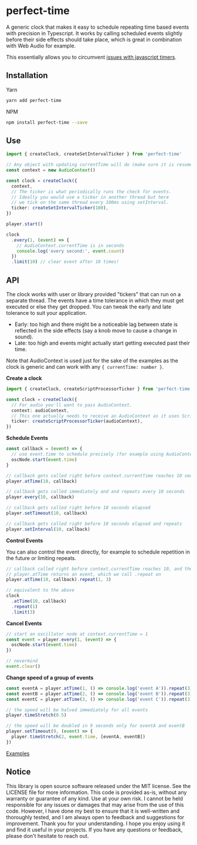 <!-- infuser start header -->  
# perfect-time  
A generic clock that makes it easy to schedule repeating time based events with precision in Typescript. It works by calling scheduled events slightly before their side effects should take place, which is great in combination with Web Audio for example.  
<!-- infuser end header -->

This essentially allows you to circumvent [issues with javascript timers](https://www.html5rocks.com/en/tutorials/audio/scheduling/).

<!-- infuser start installation -->  
## Installation  
Yarn  
```bash  
yarn add perfect-time  
```  
NPM  
```bash  
npm install perfect-time --save  
```  
<!-- infuser end installation -->

<!-- infuser start usage -->
<!-- infuser end usage -->

## Use

```typescript
import { createClock, createSetIntervalTicker } from 'perfect-time'

// Any object with updating currentTime will do (make sure it is resumed)
const context = new AudioContext()

const clock = createClock({
  context,
  // The ticker is what periodically runs the check for events.
  // Ideally you would use a ticker in another thread but here
  // we tick on the same thread every 100ms using setInterval.
  ticker: createSetIntervalTicker(100),
})

player.start()

clock
  .every(1, (event) => {
    // AudioContext.currentTime is in seconds
    console.log('every second:', event.count)
  })
  .limit(10) // clear event after 10 times!
```

## API

The clock works with user or library provided "tickers" that can run on a separate thread. The events have a time tolerance in which they must get executed or else they get dropped. You can tweak the early and late tolerance to suit your application.

- Early: too high and there might be a noticeable lag between state is reflected in the side effects (say a knob move to cause a change in sound).
- Late: too high and events might actually start getting executed past their time.

Note that AudioContext is used just for the sake of the examples as the clock is generic and can work with any `{ currentTime: number }`.

**Create a clock**

```typescript
import { createClock, createScriptProcessorTicker } from 'perfect-time'

const clock = createClock({
  // For audio you'll want to pass AudioContext.
  context: audioContext,
  // This one actually needs to receive an AudioContext as it uses ScriptProcessorNode internally
  ticker: createScriptProcessorTicker(audioContext),
})
```

**Schedule Events**

```typescript
const callback = (event) => {
  // use event.time to schedule precisely (for example using AudioContext)
  oscNode.start(event.time)
}

// callback gets called right before context.currentTime reaches 10 seconds
player.atTime(10, callback)

// callback gets called immediately and and repeats every 10 seconds
player.every(10, callback)

// callback gets called right before 10 seconds elapsed
player.setTimeout(10, callback)

// callback gets called right before 10 seconds elapsed and repeats
player.setInterval(10, callback)
```

**Control Events**

You can also control the event directly, for example to schedule repetition in the future or limiting repeats.

```typescript
// callback called right before context.currentTime reaches 10, and then every second 3 times
// player.atTime returns an event, which we call .repeat on
player.atTime(10, callback).repeat(1, 3)

// equivalent to the above
clock
  .atTime(10, callback)
  .repeat(1)
  .limit(3)
```

**Cancel Events**

```typescript
// start an oscillator node at context.currentTime = 1
const event = player.every(1, (event) => {
  oscNode.start(event.time)
})

// nevermind
event.clear()
```

**Change speed of a group of events**

```typescript
const eventA = player.atTime(1, () => console.log('event A')).repeat(3)
const eventB = player.atTime(2, () => console.log('event B')).repeat(3)
const eventC = player.atTime(3, () => console.log('event C')).repeat(3)

// the speed will be halved immediately for all events
player.timeStretch(0.5)

// the speed will be doubled in 9 seconds only for eventA and eventB
player.setTimeout(9, (event) => {
  player.timeStretch(2, event.time, [eventA, eventB])
})
```

[Examples](https://github.com/skulptur/perfect-time/tree/master/example/src)

<!-- infuser start development -->
<!-- infuser end development -->

<!-- infuser start footer -->  
## Notice  
This library is open source software released under the MIT license. See the LICENSE file for more information. This code is provided as-is, without any warranty or guarantee of any kind. Use at your own risk. I cannot be held responsible for any issues or damages that may arise from the use of this code. However, I have done my best to ensure that it is well-written and thoroughly tested, and I am always open to feedback and suggestions for improvement. Thank you for your understanding. I hope you enjoy using it and find it useful in your projects. If you have any questions or feedback, please don't hesitate to reach out.  
<!-- infuser end footer -->
